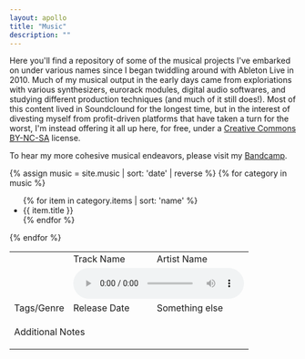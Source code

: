 ```yaml
---
layout: apollo
title: "Music"
description: ""
---
```


Here you'll find a repository of some of the musical projects I've embarked on under various names since I began twiddling around with Ableton Live in 2010. Much of my musical output in the early days came from exploriations with various synthesizers, eurorack modules, digital audio softwares, and studying different production techniques (and much of it still does!). Most of this content lived in Soundclound for the longest time, but in the interest of divesting myself from profit-driven platforms that have taken a turn for the worst, I'm instead offering it all up here, for free, under a [Creative Commons BY-NC-SA](https://creativecommons.org/licenses/by-nc-sa/4.0/) license.

To hear my more cohesive musical endeavors, please visit my [Bandcamp](https://khybersound.bandcamp.com/).

{% assign music = site.music | sort: 'date' | reverse %}
{% for category in music %}
<ul class="audio">
{% for item in category.items | sort: 'name' %}
<li>
{{ item.title }}
</li>
{% endfor %}
</ul>
{% endfor %}

<table class="audio-track">
    <tr>
        <td rowspan="2" class="album-art">
            <img src="http://placehold.it/120x120" alt="" /> 
        </td>
        <td>
          <span>Track Name</span>
        </td>
        <td>
          <span>Artist Name</span>
        </td>
    </tr>
    <tr>
        <td colspan="2" rowspan="1">
          <audio controls src=""> Your browser does not support the <code>audio</code> element.</audio>
        </td>
    </tr>
    <tr> 
        <td>
          <span>Tags/Genre</span>
        </td>
        <td>
          <span>
            Release Date
          </span>
      </td>
      <td>
        <span>
          Something else
        </span>
      </td>
    </tr>
    <tr>
        <td colspan="3">
          <p>Additional Notes</p>
        </td>
    </tr>
</table>
